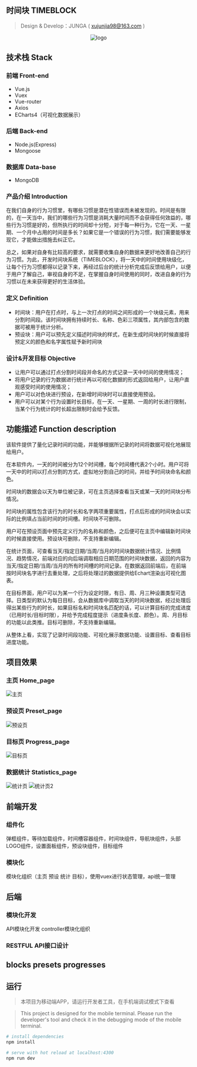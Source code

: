 ## 时间块 TIMEBLOCK
> Design & Develop：JUNGA ( xujunjia98@163.com )

<div align=center>

![logo](./photos/logo.png)

</div>


## 技术栈 Stack

### 前端 Front-end
- Vue.js
- Vuex
- Vue-router
- Axios
- ECharts4（可视化数据展示）

### 后端 Back-end
- Node.js(Express)
- Mongoose

### 数据库 Data-base
- MongoDB



### 产品介绍 Introduction
 在我们自身的行为习惯里，有哪些习惯是潜在性错误而未被发现的。时间是有限的，在一天当中，我们的哪些行为习惯是消耗大量时间而不会获得任何效益的，哪些行为习惯是好的，但所执行的时间却十分短，对于每一种行为，它在一天、一星期、一个月中占用的时间是多长？如果它是一个错误的行为习惯，我们需要能够发现它，才能做出措施去纠正它。

 总之，如果对自身有比较高的要求，就需要收集自身的数据来更好地改善自己的行为习惯。为此，开发时间块系统（TIMEBLOCK），将一天中的时间使用块级化，让每个行为习惯都得以记录下来，再经过后台的统计分析完成后反馈给用户，以便于用户了解自己，审视自身的不足，在掌握自身时间使用的同时，改进自身的行为习惯以在未来获得更好的生活体验。 

### 定义 Definition

- 时间块：用户在打点时，与上一次打点的时间之间形成的一个块级元素，用来分割时间段。该时间块拥有持续时长、名称、色彩三项属性，其内部包含的数据可被用于统计分析。
- 预设块：用户可以预先定义描述时间块的样式，在新生成时间块的时候直接将预定义的颜色和名字属性赋予新时间块

### 设计&开发目标 Objective
- 让用户可以通过打点分割时间段并命名的方式记录一天中时间的使用情况；
- 将用户记录的行为数据进行统计再以可视化数据的形式返回给用户，让用户直观感受时间的使用情况；
- 用户可以对色块进行预设，在新增时间块时可以直接使用预设。
- 用户可以对某个行为设置时长目标，在一天、一星期、一周的时长进行限制，当某个行为统计的时长超出限制时会给予反馈。

## 功能描述 Function description
该软件提供了量化记录时间的功能，并能够根据所记录的时间将数据可视化地展现给用户。

在本软件内，一天的时间被分为12个时间槽，每个时间槽代表2个小时。用户可将一天中的时间以打点分割的方式，虚拟地分割自己的时间，并给予时间块命名和颜色。

时间块的数据会以天为单位被记录，可在主页选择查看当天或某一天的时间块分布情况。

时间块的属性包含该行为的时长和名字两项重要属性，打点后形成的时间块会以实际的比例填占当前时间的时间槽。时间块不可删除。

用户可在预设页面中预先定义行为的名称和颜色，之后便可在主页中编辑新时间块的时候直接使用。预设块可删除，不支持重新编辑。

在统计页面，可查看当天/指定日期/当周/当月的时间块数据统计情况、比例情况、趋势情况，前端对应的向后端调取相应日期范围的时间块数据，返回的内容为当天/指定日期/当周/当月的所有时间槽的时间记录。在数据返回前端后，在前端按时间块名字进行去重处理，之后将处理过的数据提供给Echart渲染出可视化图表。

在目标界面，用户可以为某一个行为设定时限，有日、周、月三种设置类型可选择。日类型的默认为每日目标，会从数据库中调取当天的时间块数据，经过处理后得出某些行为的时长，如果目标名和时间块名匹配的话，可以计算目标的完成进度（已用时长/目标时限），并给予完成程度提示（进度条长度、颜色）。周、月目标的功能以此类推。目标可删除，不支持重新编辑。

从整体上看，实现了记录时间段功能、可视化展示数据功能、设置目标、查看目标进度功能。


## 项目效果

### 主页 Home_page
![主页](./photos/home_.png)

### 预设页 Preset_page
![预设页](./photos/preset_.png)

### 目标页 Progress_page
![目标页](./photos/progress_.png)

### 数据统计 Statistics_page
![统计页](./photos/echart1.png)
![统计页2](./photos/echart2.png)

## 前端开发

### 组件化
弹框组件，等待加载组件，时间槽容器组件，时间块组件，导航块组件，头部LOGO组件，设置面板组件，预设块组件，目标组件
### 模块化
模块化组织（主页 预设 统计 目标），使用vuex进行状态管理，api统一管理


## 后端
### 模块化开发
API模块化开发 controller模块化组织

### RESTFUL API接口设计
blocks presets progresses
---

## 运行
> 本项目为移动端APP，请运行开发者工具，在手机端调试模式下查看

> This project is designed for the mobile terminal. Please run the developer's tool and check it in the debugging mode of the mobile terminal.

``` bash
# install dependencies
npm install

# serve with hot reload at localhost:4300
npm run dev
```


